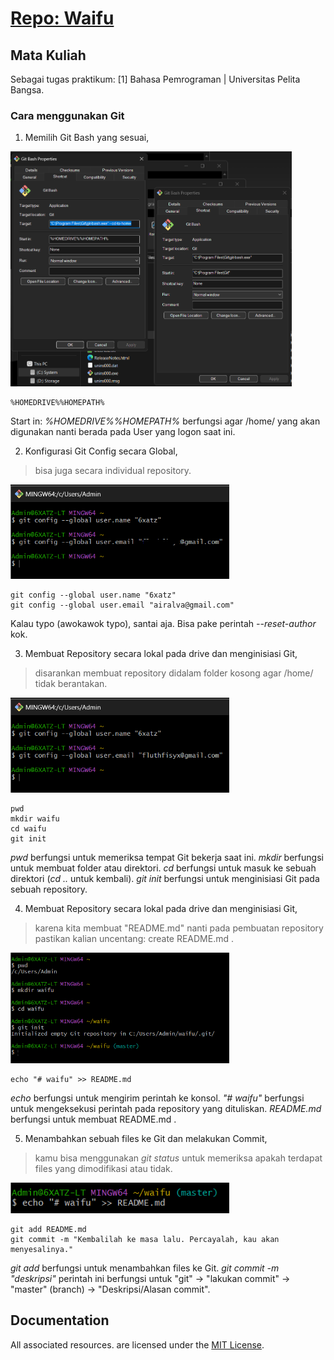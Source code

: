 # <a href="" target="_blank">Repo: Waifu</a>

## Mata Kuliah
Sebagai tugas praktikum: [1] Bahasa Pemrograman | Universitas Pelita Bangsa. 

### Cara menggunakan Git
1. Memilih Git Bash yang sesuai,
<p align="left">
  <img src="/ss/1.png" width="450">
</p>

    %HOMEDRIVE%%HOMEPATH%

Start in: *%HOMEDRIVE%%HOMEPATH%* berfungsi agar /home/ yang akan digunakan nanti berada pada User yang logon saat ini.

2. Konfigurasi Git Config secara Global,
> bisa juga secara individual repository.
<p align="left">
  <img src="/ss/2.png" width="350">
</p>

    git config --global user.name "6xatz"
    git config --global user.email "airalva@gmail.com"

Kalau typo (awokawok typo), santai aja. Bisa pake perintah *--reset-author* kok.

3. Membuat Repository secara lokal pada drive dan menginisiasi Git,
> disarankan membuat repository didalam folder kosong agar /home/ tidak berantakan.
<p align="left">
  <img src="/ss/3.png" width="350">
</p>

    pwd
    mkdir waifu
    cd waifu
    git init

*pwd* berfungsi untuk memeriksa tempat Git bekerja saat ini.
*mkdir* berfungsi untuk membuat folder atau direktori.
*cd* berfungsi untuk masuk ke sebuah direktori (*cd ..* untuk kembali).
*git init* berfungsi untuk menginisiasi Git pada sebuah repository.

4. Membuat Repository secara lokal pada drive dan menginisiasi Git,
> karena kita membuat "README.md" nanti pada pembuatan repository pastikan kalian uncentang: create README.md .
<p align="left">
  <img src="/ss/4.png" width="350">
</p>

    echo "# waifu" >> README.md

*echo* berfungsi untuk mengirim perintah ke konsol.
*"# waifu"* berfungsi untuk mengeksekusi perintah pada repository yang dituliskan.
*README.md* berfungsi untuk membuat README.md .

5. Menambahkan sebuah files ke Git dan melakukan Commit,
> kamu bisa menggunakan *git status* untuk memeriksa apakah terdapat files yang dimodifikasi atau tidak.
<p align="left">
  <img src="/ss/5.png" width="350">
</p>

    git add README.md
    git commit -m "Kembalilah ke masa lalu. Percayalah, kau akan menyesalinya."

*git add* berfungsi untuk menambahkan files ke Git.
*git commit -m "deskripsi"* perintah ini berfungsi untuk "git" -> "lakukan commit" -> "master" (branch) -> "Deskripsi/Alasan commit".

## Documentation
All associated resources. are licensed under the [MIT License](https://mit-license.org/).
